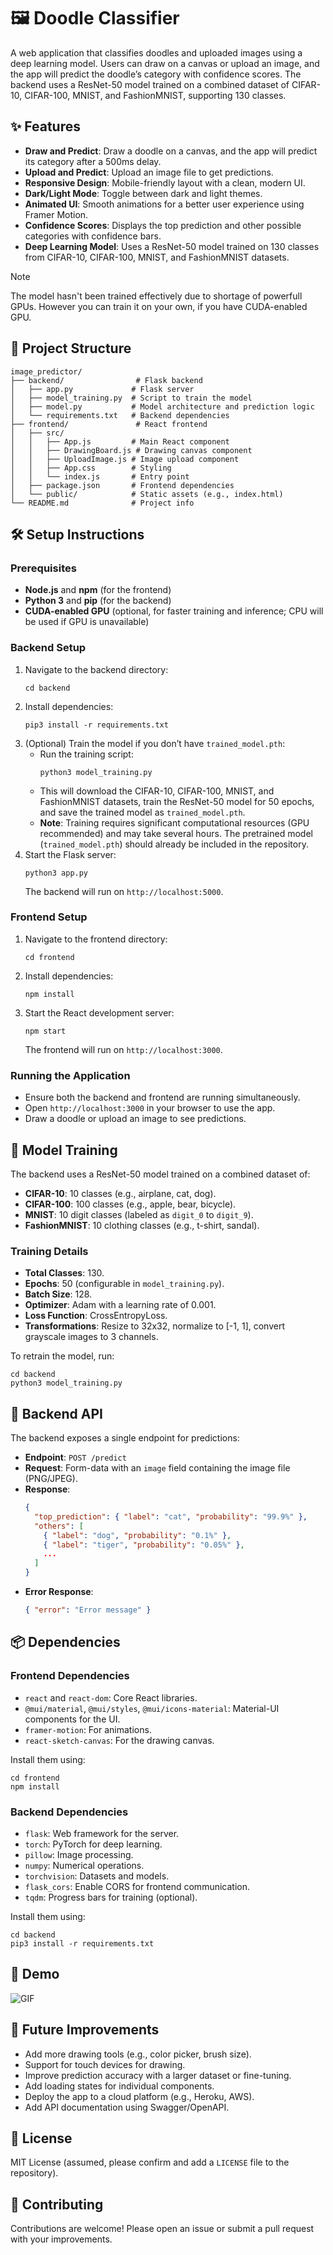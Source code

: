 # 🖼️ Doodle Classifier

A web application that classifies doodles and uploaded images using a deep learning model. Users can draw on a canvas or upload an image, and the app will predict the doodle’s category with confidence scores. The backend uses a ResNet-50 model trained on a combined dataset of CIFAR-10, CIFAR-100, MNIST, and FashionMNIST, supporting 130 classes.

## ✨ Features
- **Draw and Predict**: Draw a doodle on a canvas, and the app will predict its category after a 500ms delay.
- **Upload and Predict**: Upload an image file to get predictions.
- **Responsive Design**: Mobile-friendly layout with a clean, modern UI.
- **Dark/Light Mode**: Toggle between dark and light themes.
- **Animated UI**: Smooth animations for a better user experience using Framer Motion.
- **Confidence Scores**: Displays the top prediction and other possible categories with confidence bars.
- **Deep Learning Model**: Uses a ResNet-50 model trained on 130 classes from CIFAR-10, CIFAR-100, MNIST, and FashionMNIST datasets.

> [!NOTE]  
> The model hasn't been trained effectively due to shortage of powerfull GPUs. However you can train it on your own, if you have CUDA-enabled GPU.

## 📂 Project Structure
```
image_predictor/
├── backend/                # Flask backend
│   ├── app.py             # Flask server
│   ├── model_training.py  # Script to train the model
│   ├── model.py           # Model architecture and prediction logic
│   └── requirements.txt   # Backend dependencies
├── frontend/               # React frontend
│   ├── src/
│   │   ├── App.js         # Main React component
│   │   ├── DrawingBoard.js # Drawing canvas component
│   │   ├── UploadImage.js # Image upload component
│   │   ├── App.css        # Styling
│   │   └── index.js       # Entry point
│   ├── package.json       # Frontend dependencies
│   └── public/            # Static assets (e.g., index.html)
└── README.md              # Project info
```

## 🛠️ Setup Instructions

### Prerequisites
- **Node.js** and **npm** (for the frontend)
- **Python 3** and **pip** (for the backend)
- **CUDA-enabled GPU** (optional, for faster training and inference; CPU will be used if GPU is unavailable)

### Backend Setup
1. Navigate to the backend directory:
   ```
   cd backend
   ```
2. Install dependencies:
   ```
   pip3 install -r requirements.txt
   ```
3. (Optional) Train the model if you don’t have `trained_model.pth`:
   - Run the training script:
     ```
     python3 model_training.py
     ```
   - This will download the CIFAR-10, CIFAR-100, MNIST, and FashionMNIST datasets, train the ResNet-50 model for 50 epochs, and save the trained model as `trained_model.pth`.
   - **Note**: Training requires significant computational resources (GPU recommended) and may take several hours. The pretrained model (`trained_model.pth`) should already be included in the repository.
4. Start the Flask server:
   ```
   python3 app.py
   ```
   The backend will run on `http://localhost:5000`.

### Frontend Setup
1. Navigate to the frontend directory:
   ```
   cd frontend
   ```
2. Install dependencies:
   ```
   npm install
   ```
3. Start the React development server:
   ```
   npm start
   ```
   The frontend will run on `http://localhost:3000`.

### Running the Application
- Ensure both the backend and frontend are running simultaneously.
- Open `http://localhost:3000` in your browser to use the app.
- Draw a doodle or upload an image to see predictions.

## 🧠 Model Training
The backend uses a ResNet-50 model trained on a combined dataset of:
- **CIFAR-10**: 10 classes (e.g., airplane, cat, dog).
- **CIFAR-100**: 100 classes (e.g., apple, bear, bicycle).
- **MNIST**: 10 digit classes (labeled as `digit_0` to `digit_9`).
- **FashionMNIST**: 10 clothing classes (e.g., t-shirt, sandal).

### Training Details
- **Total Classes**: 130.
- **Epochs**: 50 (configurable in `model_training.py`).
- **Batch Size**: 128.
- **Optimizer**: Adam with a learning rate of 0.001.
- **Loss Function**: CrossEntropyLoss.
- **Transformations**: Resize to 32x32, normalize to [-1, 1], convert grayscale images to 3 channels.

To retrain the model, run:
```
cd backend
python3 model_training.py
```

## 📡 Backend API
The backend exposes a single endpoint for predictions:

- **Endpoint**: `POST /predict`
- **Request**: Form-data with an `image` field containing the image file (PNG/JPEG).
- **Response**:
  ```json
  {
    "top_prediction": { "label": "cat", "probability": "99.9%" },
    "others": [
      { "label": "dog", "probability": "0.1%" },
      { "label": "tiger", "probability": "0.05%" },
      ...
    ]
  }
  ```
- **Error Response**:
  ```json
  { "error": "Error message" }
  ```

## 📦 Dependencies

### Frontend Dependencies
- `react` and `react-dom`: Core React libraries.
- `@mui/material`, `@mui/styles`, `@mui/icons-material`: Material-UI components for the UI.
- `framer-motion`: For animations.
- `react-sketch-canvas`: For the drawing canvas.

Install them using:
```
cd frontend
npm install
```

### Backend Dependencies
- `flask`: Web framework for the server.
- `torch`: PyTorch for deep learning.
- `pillow`: Image processing.
- `numpy`: Numerical operations.
- `torchvision`: Datasets and models.
- `flask_cors`: Enable CORS for frontend communication.
- `tqdm`: Progress bars for training (optional).

Install them using:
```
cd backend
pip3 install -r requirements.txt
```

## 🎨 Demo
![GIF](gifs/UploadAnimation.gif)

## 🚀 Future Improvements
- Add more drawing tools (e.g., color picker, brush size).
- Support for touch devices for drawing.
- Improve prediction accuracy with a larger dataset or fine-tuning.
- Add loading states for individual components.
- Deploy the app to a cloud platform (e.g., Heroku, AWS).
- Add API documentation using Swagger/OpenAPI.

## 📜 License
MIT License (assumed, please confirm and add a `LICENSE` file to the repository).

## 🙌 Contributing
Contributions are welcome! Please open an issue or submit a pull request with your improvements.